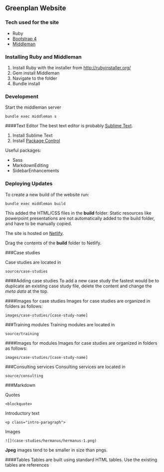 ## Greenplan Website

### Tech used for the site

* Ruby
* [Bootstrap 4](http://v4-alpha.getbootstrap.com/)
* [Middleman](https://middlemanapp.com/)

### Installing Ruby and Middleman

1. Install Ruby with the installer from http://rubyinstaller.org/
2. Gem install Middleman
3. Navigate to the folder
4. Bundle install

### Development

Start the middleman server

    bundle exec middleman s

####Text Editor
The best text editor is probably [Sublime Text](https://www.sublimetext.com/).

1. Install Sublime Text
2. Install [Package Control](https://packagecontrol.io/installation)

Useful packages:
* Sass
* MarkdownEditing
* SidebarEnhancements

### Deploying Updates

To create a new build of the website run:

    bundle exec middleman build

This added the HTML/CSS files in the **build** folder. Static resources like powerpoint presentations are not automatically added to the build folder, and have to be manually copied. 

The site is hosted on [Netlify](https://www.netlify.com/).

Drag the contents of the **build** folder to Netlify.

###Case studies

Case studies are located in
    
    source/case-studies

####Adding case studies
To add a new case study the fastest would be to duplicate an existing case study file, delete the content and change the *meta data* at the top.

####Images for case studies
Images for case studies are organized in folders as follows:
    
    images/case-studies/[case-study-name]

###Training modules
Training modules are located in
    
    source/training

####Images for modules
Images for case studies are organized in folders as follows:
    
    images/case-studies/[case-study-name]

###Consulting services
Consulting services are located in
    
    source/consulting


###Markdown

Quotes

    <blockquote>

Introductory text

    <p class="intro-paragraph">

Images
    
    ![](case-studies/hermanus/hermanus-1.png)

**Jpeg** images tend to be smaller in size than pngs.

####Tables
Tables are built using standard HTML tables. Use the existing tables are references
